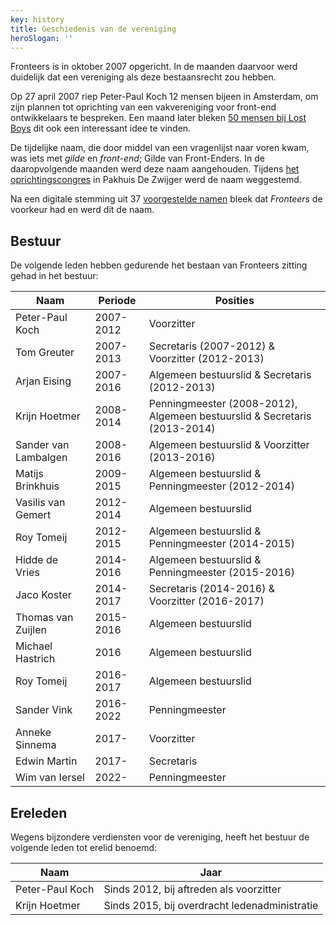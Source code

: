 ```yaml
---
key: history
title: Geschiedenis van de vereniging
heroSlogan: ''
---
```


Fronteers is in oktober 2007 opgericht. In de maanden daarvoor werd duidelijk dat een vereniging als deze bestaansrecht zou hebben.

Op 27 april 2007 riep Peter-Paul Koch 12 mensen bijeen in Amsterdam, om zijn plannen tot oprichting van een vakvereniging voor front-end ontwikkelaars te bespreken. Een maand later bleken [50 mensen bij Lost Boys](/nl/activiteiten/2007/lost-boys.html) dit ook een interessant idee te vinden.

De tijdelijke naam, die door middel van een vragenlijst naar voren kwam, was iets met _gilde_ en _front-end_; Gilde van Front-Enders. In de daaropvolgende maanden werd deze naam aangehouden. Tijdens [het oprichtingscongres](/nl/activiteiten/2007/oprichtingscongres) in Pakhuis De Zwijger werd de naam weggestemd.

Na een digitale stemming uit 37 [voorgestelde namen](/nl/vereniging/geschiedenis/namen) bleek dat _Fronteers_ de voorkeur had en werd dit de naam.

## Bestuur

De volgende leden hebben gedurende het bestaan van Fronteers zitting gehad in het bestuur:

| Naam                 | Periode   | Posities                                                                  |
| -------------------- | --------- | ------------------------------------------------------------------------- |
| Peter-Paul Koch      | 2007-2012 | Voorzitter                                                                |
| Tom Greuter          | 2007-2013 | Secretaris (2007-2012) & Voorzitter (2012-2013)                           |
| Arjan Eising         | 2007-2016 | Algemeen bestuurslid & Secretaris (2012-2013)                             |
| Krijn Hoetmer        | 2008-2014 | Penningmeester (2008-2012), Algemeen bestuurslid & Secretaris (2013-2014) |
| Sander van Lambalgen | 2008-2016 | Algemeen bestuurslid & Voorzitter (2013-2016)                             |
| Matijs Brinkhuis     | 2009-2015 | Algemeen bestuurslid & Penningmeester (2012-2014)                         |
| Vasilis van Gemert   | 2012-2014 | Algemeen bestuurslid                                                      |
| Roy Tomeij           | 2012-2015 | Algemeen bestuurslid & Penningmeester (2014-2015)                         |
| Hidde de Vries       | 2014-2016 | Algemeen bestuurslid & Penningmeester (2015-2016)                         |
| Jaco Koster          | 2014-2017 | Secretaris (2014-2016) & Voorzitter (2016-2017)                           |
| Thomas van Zuijlen   | 2015-2016 | Algemeen bestuurslid                                                      |
| Michael Hastrich     | 2016      | Algemeen bestuurslid                                                      |
| Roy Tomeij           | 2016-2017 | Algemeen bestuurslid                                                      |
| Sander Vink          | 2016-2022 | Penningmeester                                                            |
| Anneke Sinnema       | 2017-     | Voorzitter                                                                |
| Edwin Martin         | 2017-     | Secretaris                                                                |
| Wim van Iersel       | 2022-     | Penningmeester                                                            |

## Ereleden

Wegens bijzondere verdiensten voor de vereniging, heeft het bestuur de volgende leden tot erelid benoemd:

| Naam            | Jaar                                          |
| --------------- | --------------------------------------------- |
| Peter-Paul Koch | Sinds 2012, bij aftreden als voorzitter       |
| Krijn Hoetmer   | Sinds 2015, bij overdracht ledenadministratie |
